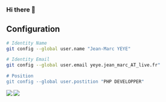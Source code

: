 ### Hi there 👋

## Configuration

```sh
# Identity Name
git config --global user.name "Jean-Marc YEYE"

# Identity Email
git config --global user.email yeye.jean_marc_AT_live.fr"

# Position 
git config --global user.postition "PHP DEVELOPPER" 
```

<img align="left" src="https://github-readme-stats.vercel.app/api?username=slik95&count_private=true&show_icons=true&theme=tokyonight" />
<img align="left" src="https://github-readme-stats.vercel.app/api/top-langs/?username=slik95&theme=dark&hide=html" />

